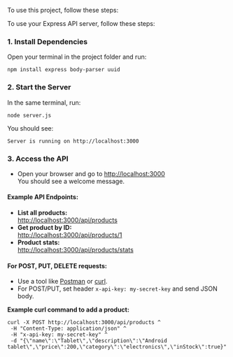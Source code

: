 To use this project, follow these steps:

To use your Express API server, follow these steps:

### 1. Install Dependencies
Open your terminal in the project folder and run:
```
npm install express body-parser uuid
```

### 2. Start the Server
In the same terminal, run:
```
node server.js
```
You should see:
```
Server is running on http://localhost:3000
```

### 3. Access the API
- Open your browser and go to [http://localhost:3000](http://localhost:3000)  
  You should see a welcome message.

#### Example API Endpoints:
- **List all products:**  
  [http://localhost:3000/api/products](http://localhost:3000/api/products)
- **Get product by ID:**  
  [http://localhost:3000/api/products/1](http://localhost:3000/api/products/1)
- **Product stats:**  
  [http://localhost:3000/api/products/stats](http://localhost:3000/api/products/stats)

#### For POST, PUT, DELETE requests:
- Use a tool like [Postman](https://www.postman.com/) or [curl](https://curl.se/).
- For POST/PUT, set header `x-api-key: my-secret-key` and send JSON body.

**Example curl command to add a product:**
```
curl -X POST http://localhost:3000/api/products ^
 -H "Content-Type: application/json" ^
 -H "x-api-key: my-secret-key" ^
 -d "{\"name\":\"Tablet\",\"description\":\"Android tablet\",\"price\":200,\"category\":\"electronics\",\"inStock\":true}"
```